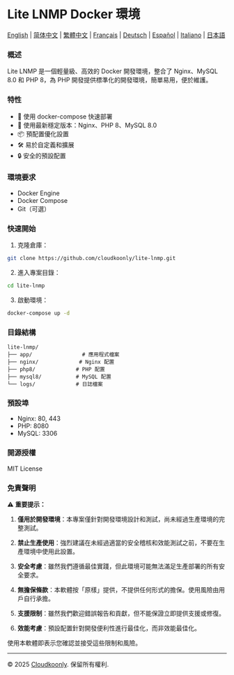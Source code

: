 # Lite LNMP Docker 環境

[English](README.md) | [简体中文](README_zh-CN.md) | [繁體中文](README_zh-TW.md) | [Français](README_FR.md) | [Deutsch](README_DE.md) | [Español](README_ES.md) | [Italiano](README_IT.md) | [日本語](README_JP.md)

### 概述
Lite LNMP 是一個輕量級、高效的 Docker 開發環境，整合了 Nginx、MySQL 8.0 和 PHP 8，為 PHP 開發提供標準化的開發環境，簡單易用，便於維護。

### 特性
- 🚀 使用 docker-compose 快速部署
- 🔧 使用最新穩定版本：Nginx、PHP 8、MySQL 8.0
- 📦 預配置優化設置
- 🛠️ 易於自定義和擴展
- 🔒 安全的預設配置

### 環境要求
- Docker Engine
- Docker Compose
- Git（可選）

### 快速開始
1. 克隆倉庫：
```bash
git clone https://github.com/cloudkoonly/lite-lnmp.git
```

2. 進入專案目錄：
```bash
cd lite-lnmp
```

3. 啟動環境：
```bash
docker-compose up -d
```

### 目錄結構
```
lite-lnmp/
├── app/                # 應用程式檔案
├── nginx/             # Nginx 配置
├── php8/             # PHP 配置
├── mysql8/           # MySQL 配置
└── logs/             # 日誌檔案
```

### 預設埠
- Nginx: 80, 443
- PHP: 8080
- MySQL: 3306

### 開源授權
MIT License

### 免責聲明
⚠️ **重要提示：**

1. **僅用於開發環境**：本專案僅針對開發環境設計和測試，尚未經過生產環境的完整測試。

2. **禁止生產使用**：強烈建議在未經過適當的安全稽核和效能測試之前，不要在生產環境中使用此設置。

3. **安全考慮**：雖然我們遵循最佳實踐，但此環境可能無法滿足生產部署的所有安全要求。

4. **無擔保條款**：本軟體按「原樣」提供，不提供任何形式的擔保。使用風險由用戶自行承擔。

5. **支援限制**：雖然我們歡迎錯誤報告和貢獻，但不能保證立即提供支援或修復。

6. **效能考慮**：預設配置針對開發便利性進行最佳化，而非效能最佳化。

使用本軟體即表示您確認並接受這些限制和風險。

---

© 2025 [Cloudkoonly](https://www.cloudkoonly.com). 保留所有權利.

